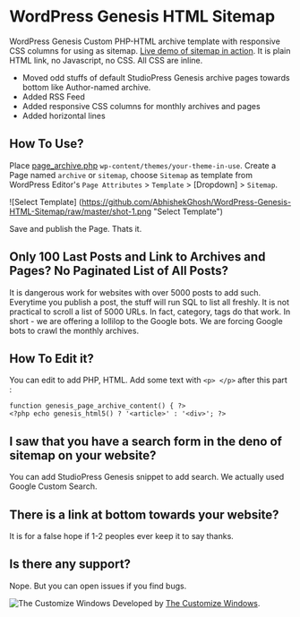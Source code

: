 # WordPress Genesis HTML Sitemap

WordPress Genesis Custom PHP-HTML archive template with responsive CSS columns for using as sitemap. [Live demo of sitemap in action](https://thecustomizewindows.com/sitemap/). It is plain HTML link, no Javascript, no CSS. All CSS are inline.

+ Moved odd stuffs of default StudioPress Genesis archive pages towards bottom like Author-named archive.
+ Added RSS Feed
+ Added responsive CSS columns for monthly archives and pages
+ Added horizontal lines

## How To Use?

Place [page_archive.php](https://github.com/AbhishekGhosh/WordPress-Genesis-HTML-Sitemap/blob/master/page_archive.php) `wp-content/themes/your-theme-in-use`. Create a Page named `archive` or `sitemap`, choose `Sitemap` as template from WordPress Editor's `Page Attributes` > `Template` > [Dropdown] > `Sitemap`. 

![Select Template] (https://github.com/AbhishekGhosh/WordPress-Genesis-HTML-Sitemap/raw/master/shot-1.png "Select Template")

Save and publish the Page. Thats it.

## Only 100 Last Posts and Link to Archives and Pages? No Paginated List of All Posts?

It is dangerous work for websites with over 5000 posts to add such. Everytime you publish a post, the stuff will run SQL to list all freshly. It is not practical to scroll a list of 5000 URLs. In fact, category, tags do that work. In short - we are offering a lollilop to the Google bots. We are forcing Google bots to crawl the monthly archives. 

## How To Edit it?

You can edit to add PHP, HTML. Add some text with `<p> </p>` after this part :

    function genesis_page_archive_content() { ?>
    <?php echo genesis_html5() ? '<article>' : '<div>'; ?>

## I saw that you have a search form in the deno of sitemap on your website?

You can add StudioPress Genesis snippet to add search. We actually used Google Custom Search.

## There is a link at bottom towards your website?

It is for a false hope if 1-2 peoples ever keep it to say thanks. 

## Is there any support?

Nope. But you can open issues if you find bugs.


![The Customize Windows](https://thecustomizewindows.com/favicon.ico "The Customize Windows") 
Developed by [The Customize Windows](https://thecustomizewindows.com). 
